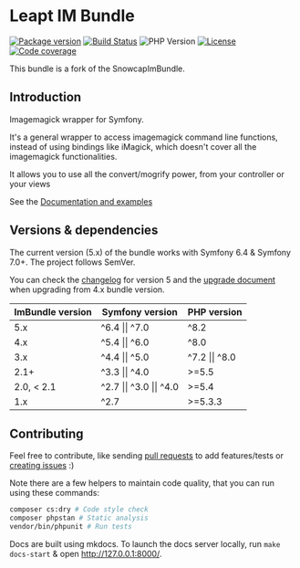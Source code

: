Leapt IM Bundle
===============

[![Package version](https://img.shields.io/packagist/v/leapt/im-bundle.svg?style=flat-square)](https://packagist.org/packages/leapt/im-bundle)
[![Build Status](https://img.shields.io/github/actions/workflow/status/leapt/im-bundle/continuous-integration.yml?branch=5.x&style=flat-square)](https://github.com/leapt/im-bundle/actions?query=workflow%3A%22Continuous+Integration%22)
![PHP Version](https://img.shields.io/packagist/php-v/leapt/im-bundle/v5.0.0?branch=5.x&style=flat-square)
[![License](https://img.shields.io/badge/license-MIT-red.svg?style=flat-square)](LICENSE)
[![Code coverage](https://img.shields.io/codecov/c/github/leapt/im-bundle?style=flat-square)](https://codecov.io/gh/leapt/im-bundle/branch/5.x)

This bundle is a fork of the SnowcapImBundle.

Introduction
------------

Imagemagick wrapper for Symfony.

It's a general wrapper to access imagemagick command line functions, instead of using bindings like iMagick,
which doesn't cover all the imagemagick functionalities.

It allows you to use all the convert/mogrify power, from your controller or your views

See the [Documentation and examples](https://im-bundle.leapt.dev/)

Versions & dependencies
-----------------------

The current version (5.x) of the bundle works with Symfony 6.4 & Symfony 7.0+.
The project follows SemVer.

You can check the [changelog](CHANGELOG-5.x.md) for version 5 and the [upgrade document](UPGRADE-5.x.md) when upgrading
from 4.x bundle version.

| ImBundle version | Symfony version          | PHP version
|------------------|--------------------------| -----------
| 5.x              | ^6.4 \|\| ^7.0           | ^8.2
| 4.x              | ^5.4 \|\| ^6.0           | ^8.0
| 3.x              | ^4.4 \|\| ^5.0           | ^7.2 \|\| ^8.0
| 2.1+             | ^3.3 \|\| ^4.0           | >=5.5
| 2.0, < 2.1       | ^2.7 \|\| ^3.0 \|\| ^4.0 | >=5.4
| 1.x              | ^2.7                     | >=5.3.3

Contributing
------------

Feel free to contribute, like sending [pull requests](https://github.com/leapt/im-bundle/pulls) to add features/tests
or [creating issues](https://github.com/leapt/im-bundle/issues) :)

Note there are a few helpers to maintain code quality, that you can run using these commands:

```bash
composer cs:dry # Code style check
composer phpstan # Static analysis
vendor/bin/phpunit # Run tests
```

Docs are built using mkdocs. To launch the docs server locally, run `make docs-start` & open http://127.0.0.1:8000/.
